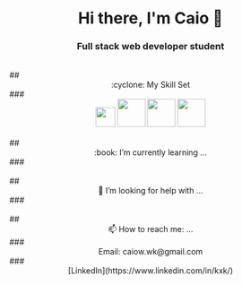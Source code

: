 # <div align=center>Hi there, I'm Caio 👋</div>
### <div align=center>Full stack web developer student</div>

<br/>
## <div align=center>:cyclone: My Skill Set</div>
### <div align=center>    <img src='https://seeklogo.com/images/J/javascript-logo-8892AEFCAC-seeklogo.com.png' width='35' />    <img src='https://seeklogo.com/images/R/react-logo-7B3CE81517-seeklogo.com.png' width='50' />    <img src='https://seeklogo.com/images/R/redux-logo-9CA6836C12-seeklogo.com.png' width='50' />   <img src='https://upload.wikimedia.org/wikipedia/commons/thumb/d/d9/Node.js_logo.svg/1280px-Node.js_logo.svg.png' width='50' />   </div>
 

<br/>
## <div align=center>:book: I’m currently learning ...</div>
### <div align=center></div>

<br/>
## <div align=center>🤔 I’m looking for help with ...</div>
### <div align=center></div>

<br/>
## <div align=center>📫 How to reach me: ...</div>
### <div align=center>Email: caiow.wk@gmail.com</div>
### <div align=center>[LinkedIn](https://www.linkedin.com/in/kxk/)</div>
